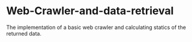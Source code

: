# Web-Crawler-and-data-retrieval
The implementation of a basic web crawler and calculating statics of the returned data.
